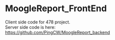 # MoogleReport_FrontEnd
Client side code for 478 project.
<br>Server side code is here: https://github.com/PingCW/MoogleReport_backend
